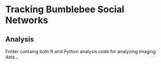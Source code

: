 # Tracking Bumblebee Social Networks

## Analysis
Folder containg both R and Python analysis code for analyzing imaging data...